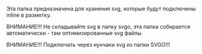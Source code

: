 Эта папка предназначена для хранения svg, которые будут подключены inline в разметку.

ВНИМАНИЕ!!! Не складывайте svg в папку svgo, эта папка собирается автоматически - там оптимизированные svg файлы.

ВНИМАНИЕ!!! Подключать через нунчаки svg из папки SVGO!!!